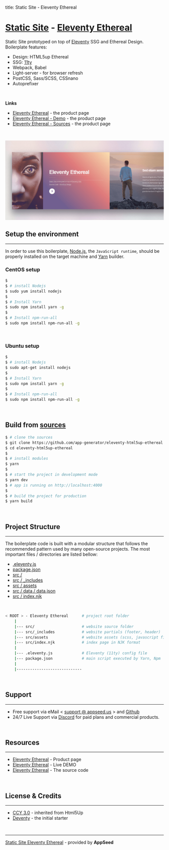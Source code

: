 title: Static Site - Eleventy Ethereal

# [Static Site](https://appseed.us/static-site) - [Eleventy Ethereal](https://appseed.us/static-site/eleventy-html5up-ethereal)

Static Site prototyped on top of [Eleventy](https://www.11ty.io/) SSG and Ethereal Design. Boilerplate features:

- Design: HTML5up Ethereal
- SSG: [11ty](https://www.11ty.io/)
- Webpack, Babel
- Light-server - for browser refresh
- PostCSS, Sass/SCSS, CSSnano
- Autoprefixer

<br />

**Links**

- [Eleventy Ethereal](https://appseed.us/static-site/eleventy-html5up-ethereal) - the product page
- [Eleventy Ethereal - Demo](https://eleventy-html5up-ethereal.appseed.us/) - the product page
- [Eleventy Ethereal - Sources](https://github.com/app-generator/eleventy-html5up-ethereal) - the product page

<br />

![Eleventy Html5UP Ethereal - Static Site built in Eleventy.](https://raw.githubusercontent.com/app-generator/eleventy-html5up-ethereal/master/media/eleventy-html5up-ethereal-screen.png)

## Setup the environment
---

In order to use this boilerplate, [Node.js](https://nodejs.org/en/), the `JavaScript runtime`, should be properly installed on the target machine and [Yarn](https://yarnpkg.com/) builder.

### CentOS setup

```bash
$ 
$ # install Nodejs
$ sudo yum install nodejs  
$ 
$ # Install Yarn
$ sudo npm install yarn -g
$
$ # Install npm-run-all
$ sudo npm install npm-run-all -g
```

<br />

### Ubuntu setup

```bash
$ 
$ # install Nodejs
$ sudo apt-get install nodejs  
$ 
$ # Install Yarn
$ sudo npm install yarn -g
$
$ # Install npm-run-all
$ sudo npm install npm-run-all -g
```

<br />

## Build from [sources](https://github.com/app-generator/eleventy-html5up-ethereal)

```bash
$ # clone the sources
$ git clone https://github.com/app-generator/eleventy-html5up-ethereal.git
$ cd eleventy-html5up-ethereal
$
$ # install modules
$ yarn
$
$ # start the project in development mode
$ yarn dev
$ # app is running on http://localhost:4000
$
$ # build the project for production
$ yarn build
```

<br />

## Project Structure

---

The boilerplate code is built with a modular structure that follows the recommended pattern used by many open-source projects. The most important files / directories are listed bellow:

- [.eleventy.js](https://github.com/app-generator/eleventy-html5up-ethereal/blob/master/.eleventy.js)
- [package.json](https://github.com/app-generator/eleventy-html5up-ethereal/blob/master/package.json)
- [src /](https://github.com/app-generator/eleventy-html5up-ethereal/tree/master/src)
- [src / _includes](https://github.com/app-generator/eleventy-html5up-ethereal/tree/master/src/_includes)
- [src / assets](https://github.com/app-generator/eleventy-html5up-ethereal/tree/master/src/assets)
- [src / data / data.json](https://github.com/app-generator/eleventy-html5up-ethereal/blob/master/src/_data/data.json)
- [src / index.njk](https://github.com/app-generator/eleventy-html5up-ethereal/blob/master/src/index.njk)

<br />

```bash
< ROOT > - Eleventy Ethereal      # project root folder
    |
    |--- src/                     # website source folder  
    |--- src/_includes            # website partials (footer, header)  
    |--- src/assets               # website assets (scss, javascript files)
    |--- src/index.njk            # index page in NJK format
    |  
    |--- .eleventy.js             # Eleventy (11ty) config file
    |--- package.json             # main script executed by Yarn, Npm
    |
    |-----------------------------
```

<br />

## Support

---

- Free support via eMail < [support @ appseed.us](https://appseed.us/support) > and [Github](https://github.com/app-generator/flask-argon-dashboard/issues/)
- 24/7 Live Support via [Discord](https://discord.gg/fZC6hup) for paid plans and commercial products.

<br />

## Resources

---

- [Eleventy Ethereal](https://appseed.us/static-site/eleventy-html5up-ethereal) - Product page
- [Eleventy Ethereal](https://eleventy-html5up-ethereal.appseed.us) - Live DEMO
- [Eleventy Ethereal](https://github.com/app-generator/eleventy-html5up-ethereal) - The source code

<br />

## License & Credits

---

- [CCY 3.0](https://html5up.net/license) - inherited from Html5Up
- [Deventy](https://github.com/ianrose/deventy) - the initial starter

<br />

---
[Static Site Eleventy Ethereal](https://appseed.us/static-site/eleventy-html5up-ethereal) - provided by **AppSeed**
